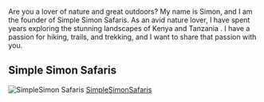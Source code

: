 Are you a lover of nature and great outdoors? My name is Simon, and I am the founder of Simple Simon Safaris. As an avid nature lover, I have spent years exploring the stunning landscapes of Kenya and Tanzania . I have a passion for hiking, trails, and trekking, and I want to share that passion with you.
## Simple Simon Safaris
![SimpleSimon Safaris](images/simplesimon.jpg)
[SimpleSimonSafaris](https://www.simplesimonsafaris.com/)
